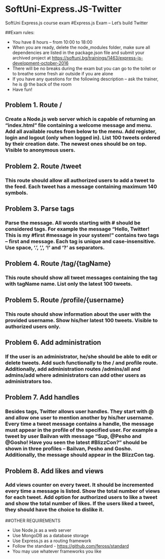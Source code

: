 # SoftUni-Express.JS-Twitter
SoftUni Express.js course exam 
#Express.js Exam – Let’s build Twitter

##Exam rules:
*	You have 8 hours – from 10:00 to 18:00
*	When you are ready, delete the node_modules folder, make sure all dependencies are listed in the package.json file and submit your archived project at https://softuni.bg/trainings/1463/express-js-development-october-2016 
*	There will be no breaks during the exam but you can go to the toilet or to breathe some fresh air outside if you are alone
*	If you have any questions for the following description – ask the trainer, he is @ the back of the room
*	Have fun! 

## Problem 1.	Route / 
### Create a Node.js web server which is capable of returning an “index.html” file containing a welcome message and menu. Add all available routes from below to the menu. Add register, login and logout (only when logged in). List 100 tweets ordered by their creation date. The newest ones should be on top. Visible to anonymous users.

## Problem 2.	Route /tweet 
### This route should allow all authorized users to add a tweet to the feed. Each tweet has a message containing maximum 140 symbols.

## Problem 3.	Parse tags 
### Parse the message. All words starting with # should be considered tags. For example the message “Hello, Twitter! This is my #first #message in your system!” contains two tags – first and message. Each tag is unique and case-insensitive. Use space, ‘.’, ’,’, ‘!’ and ‘?’ as separators. 

## Problem 4.	Route /tag/{tagName} 
### This route should show all tweet messages containing the tag with tagName name. List only the latest 100 tweets.

## Problem 5.	Route /profile/{username} 
### This route should show information about the user with the provided username. Show his/her latest 100 tweets. Visible to authorized users only.

## Problem 6.	Add administration 
### If the user is an administrator, he/she should be able to edit or delete tweets. Add such functionally to the / and profile route. Additionally, add administration routes /admins/all and admins/add where administrators can add other users as administrators too.

## Problem 7.	Add handles 
### Besides tags, Twitter allows user handles. They start with @ and allow one user to mention another by his/her username. Every time a tweet message contains a handle, the message must appear in the profile of the specified user. For example a tweet by user BaiIvan with message “Sup, @Pesho and @Gosho! Have you seen the latest #BlizzCon?” should be shown in three profiles – BaiIvan, Pesho and Gosho. Additionally, the message should appear in the BlizzCon tag.

## Problem 8.	Add likes and views 
### Add views counter on every tweet. It should be incremented every time a message is listed. Show the total number of views for each tweet. Add option for authorized users to like a tweet and show the total number of likes. If the users liked a tweet, they should have the choice to dislike it. 

##OTHER REQUIREMENTS
*	Use Node.js as a web server
*	Use MongoDB as a database storage
*	Use Express.js as a routing framework
*	Follow the standard - https://github.com/feross/standard
*	You may use whatever frameworks you like






 
